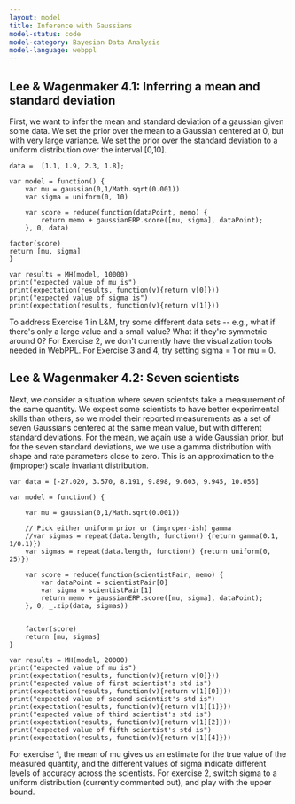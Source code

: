 ```yaml
---
layout: model
title: Inference with Gaussians
model-status: code
model-category: Bayesian Data Analysis
model-language: webppl
---
```


## Lee & Wagenmaker 4.1: Inferring a mean and standard deviation

First, we want to infer the mean and standard deviation of a gaussian given some data.
We set the prior over the mean to a Gaussian centered at 0, but with very large variance.
We set the prior over the standard deviation to a uniform distribution over the interval [0,10]. 

    data =  [1.1, 1.9, 2.3, 1.8];

    var model = function() {
        var mu = gaussian(0,1/Math.sqrt(0.001)) 
        var sigma = uniform(0, 10)

        var score = reduce(function(dataPoint, memo) {
            return memo + gaussianERP.score([mu, sigma], dataPoint);
        }, 0, data)

    factor(score)
    return [mu, sigma]
    }

    var results = MH(model, 10000)
    print("expected value of mu is")
    print(expectation(results, function(v){return v[0]}))
    print("expected value of sigma is")
    print(expectation(results, function(v){return v[1]}))

To address Exercise 1 in L&M, try some different data sets -- e.g., what if there's only a large value and a small value? What if they're symmetric around 0? For Exercise 2, we don't currently have the visualization tools needed in WebPPL. For Exercise 3 and 4, try setting sigma = 1 or mu = 0.

## Lee & Wagenmaker 4.2: Seven scientists

Next, we consider a situation where seven scientsts take a measurement of the same quantity. We expect some scientists to have better experimental skills than others, so we model their reported measurements as a set of seven Gaussians centered at the same mean value, but with different standard deviations. For the mean, we again use a wide Gaussian prior, but for the seven standard deviations, we we use a gamma distribution with shape and rate parameters close to zero. This is an approximation to the (improper) scale invariant distribution.

    var data = [-27.020, 3.570, 8.191, 9.898, 9.603, 9.945, 10.056]

    var model = function() {
  
        var mu = gaussian(0,1/Math.sqrt(0.001))
  
        // Pick either uniform prior or (improper-ish) gamma
        //var sigmas = repeat(data.length, function() {return gamma(0.1, 1/0.1)})
        var sigmas = repeat(data.length, function() {return uniform(0, 25)})
  
        var score = reduce(function(scientistPair, memo) {
            var dataPoint = scientistPair[0]
            var sigma = scientistPair[1]
            return memo + gaussianERP.score([mu, sigma], dataPoint);
        }, 0, _.zip(data, sigmas))

  
        factor(score)
        return [mu, sigmas]
    }

    var results = MH(model, 20000)
    print("expected value of mu is")
    print(expectation(results, function(v){return v[0]}))
    print("expected value of first scientist's std is")
    print(expectation(results, function(v){return v[1][0]}))
    print("expected value of second scientist's std is")
    print(expectation(results, function(v){return v[1][1]}))
    print("expected value of third scientist's std is")
    print(expectation(results, function(v){return v[1][2]}))
    print("expected value of fifth scientist's std is")
    print(expectation(results, function(v){return v[1][4]}))    

For exercise 1, the mean of mu gives us an estimate for the true value of the measured quantity, and the different values of sigma indicate different levels of accuracy across the scientists. For exercise 2, switch sigma to a uniform distribution (currently commented out), and play with the upper bound.
